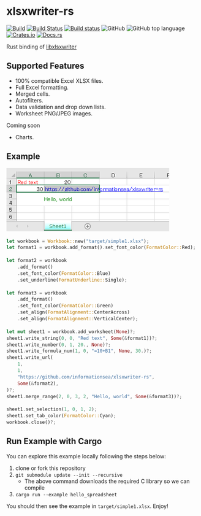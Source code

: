 xlsxwriter-rs
=============
[![Build](https://github.com/informationsea/xlsxwriter-rs/workflows/Build/badge.svg)](https://github.com/informationsea/xlsxwriter-rs/actions)
[![Build Status](https://travis-ci.org/informationsea/xlsxwriter-rs.svg?branch=master)](https://travis-ci.org/informationsea/xlsxwriter-rs)
[![Build status](https://ci.appveyor.com/api/projects/status/lf6j3rvk0p5xd0gn?svg=true)](https://ci.appveyor.com/project/informationsea/xlsxwriter-rs)
![GitHub](https://img.shields.io/github/license/informationsea/xlsxwriter-rs)
![GitHub top language](https://img.shields.io/github/languages/top/informationsea/xlsxwriter-rs)
[![Crates.io](https://img.shields.io/crates/v/xlsxwriter)](https://crates.io/crates/xlsxwriter)
[![Docs.rs](https://docs.rs/xlsxwriter/badge.svg)](https://docs.rs/xlsxwriter)

Rust binding of [libxlsxwriter](https://github.com/jmcnamara/libxlsxwriter)

Supported Features
------------------

* 100% compatible Excel XLSX files.
* Full Excel formatting.
* Merged cells.
* Autofilters.
* Data validation and drop down lists.
* Worksheet PNG/JPEG images.

Coming soon

* Charts.

Example
-------

![Result Image](images/simple1.png)

```rust
let workbook = Workbook::new("target/simple1.xlsx");
let format1 = workbook.add_format().set_font_color(FormatColor::Red);

let format2 = workbook
    .add_format()
    .set_font_color(FormatColor::Blue)
    .set_underline(FormatUnderline::Single);

let format3 = workbook
    .add_format()
    .set_font_color(FormatColor::Green)
    .set_align(FormatAlignment::CenterAcross)
    .set_align(FormatAlignment::VerticalCenter);

let mut sheet1 = workbook.add_worksheet(None)?;
sheet1.write_string(0, 0, "Red text", Some(&format1))?;
sheet1.write_number(0, 1, 20., None)?;
sheet1.write_formula_num(1, 0, "=10+B1", None, 30.)?;
sheet1.write_url(
    1,
    1,
    "https://github.com/informationsea/xlsxwriter-rs",
    Some(&format2),
)?;
sheet1.merge_range(2, 0, 3, 2, "Hello, world", Some(&format3))?;

sheet1.set_selection(1, 0, 1, 2);
sheet1.set_tab_color(FormatColor::Cyan);
workbook.close()?;
```

Run Example with Cargo
-------
You can explore this example locally following the steps below:

1. clone or fork this repository
2. `git submodule update --init --recursive`
    - The above command downloads the required C library so we can compile
3. `cargo run --example hello_spreadsheet`

You should then see the example in `target/simple1.xlsx`. Enjoy!
